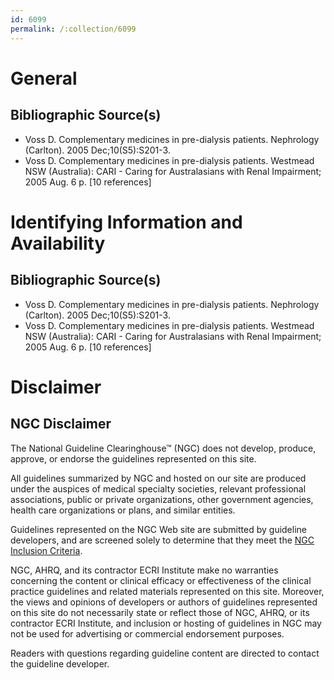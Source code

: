 ```yaml
---
id: 6099
permalink: /:collection/6099
---
```


# General

## Bibliographic Source(s)

- Voss D. Complementary medicines in pre-dialysis patients. Nephrology (Carlton). 2005 Dec;10(S5):S201-3.
- Voss D. Complementary medicines in pre-dialysis patients. Westmead NSW (Australia): CARI - Caring for Australasians with Renal Impairment; 2005 Aug. 6 p. [10 references]

# Identifying Information and Availability

## Bibliographic Source(s)

- Voss D. Complementary medicines in pre-dialysis patients. Nephrology (Carlton). 2005 Dec;10(S5):S201-3.
- Voss D. Complementary medicines in pre-dialysis patients. Westmead NSW (Australia): CARI - Caring for Australasians with Renal Impairment; 2005 Aug. 6 p. [10 references]

# Disclaimer

## NGC Disclaimer

The National Guideline Clearinghouse™ (NGC) does not develop, produce, approve, or endorse the guidelines represented on this site.

All guidelines summarized by NGC and hosted on our site are produced under the auspices of medical specialty societies, relevant professional associations, public or private organizations, other government agencies, health care organizations or plans, and similar entities.

Guidelines represented on the NGC Web site are submitted by guideline developers, and are screened solely to determine that they meet the [NGC Inclusion Criteria](/help-and-about/summaries/inclusion-criteria).

NGC, AHRQ, and its contractor ECRI Institute make no warranties concerning the content or clinical efficacy or effectiveness of the clinical practice guidelines and related materials represented on this site. Moreover, the views and opinions of developers or authors of guidelines represented on this site do not necessarily state or reflect those of NGC, AHRQ, or its contractor ECRI Institute, and inclusion or hosting of guidelines in NGC may not be used for advertising or commercial endorsement purposes.

Readers with questions regarding guideline content are directed to contact the guideline developer.

